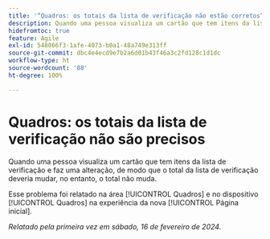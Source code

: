 ```yaml
---
title: '“Quadros: os totais da lista de verificação não estão corretos”'
description: Quando uma pessoa visualiza um cartão que tem itens da lista de verificação e faz uma alteração, de modo que o total da lista de verificação deveria mudar, no entanto, o total não muda.
hidefromtoc: true
feature: Agile
exl-id: 548066f3-1afe-4073-b0a1-48a749e313ff
source-git-commit: dbc4e4ecd9e7b2a6d01b43f46a3c2fd128c1d1dc
workflow-type: ht
source-wordcount: '88'
ht-degree: 100%

---
```


# Quadros: os totais da lista de verificação não são precisos

<!--

>[!NOTE]
>
>This issue was fixed on April 11, 2024.

-->

Quando uma pessoa visualiza um cartão que tem itens da lista de verificação e faz uma alteração, de modo que o total da lista de verificação deveria mudar, no entanto, o total não muda.

Esse problema foi relatado na área [!UICONTROL Quadros] e no dispositivo [!UICONTROL Quadros] na experiência da nova [!UICONTROL Página inicial].

_Relatado pela primeira vez em sábado, 16 de fevereiro de 2024._
